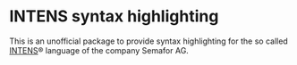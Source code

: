 # INTENS syntax highlighting

This is an unofficial package to provide syntax highlighting for the so called [INTENS](https://www.semafor.ch/en/products/intens/)&reg; language of the company Semafor AG.
